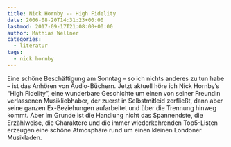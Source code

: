 ```yaml
---
title: Nick Hornby -- High Fidelity
date: 2006-08-20T14:31:23+00:00
lastmod: 2017-09-17T21:08:00+00:00
author: Mathias Wellner
categories:
  - literatur
tags:
  - nick hornby
---
```

Eine schöne Beschäftigung am Sonntag &ndash; so ich nichts anderes zu tun habe &ndash; ist das Anhören von Audio-Büchern. Jetzt aktuell höre ich Nick Hornby&#8217;s &#8220;High Fidelity&#8221;, eine wunderbare Geschichte um einen von seiner Freundin verlassenen Musikliebhaber, der zuerst in Selbstmitleid zerfließt, dann aber seine ganzen Ex-Beziehungen aufarbeitet und über die Trennung hinweg kommt. Aber im Grunde ist die Handlung nicht das Spannendste, die Erzählweise, die Charaktere und die immer wiederkehrenden Top5-Listen erzeugen eine schöne Atmosphäre rund um einen kleinen Londoner Musikladen.
